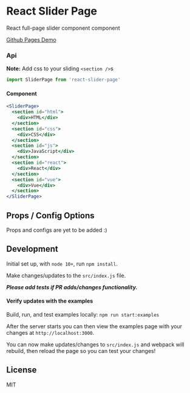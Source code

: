 # React Slider Page

React full-page slider component component

[Github Pages Demo](https://venkatesh-rao.github.io/react-slider-page/)

### Api

**Note:** Add css to your sliding ```<section />```s

```js
import SliderPage from 'react-slider-page'
```

#### Component

```jsx
<SliderPage>
  <section id="html">
    <div>HTML</div>
  </section>
  <section id="css">
    <div>CSS</div>
  </section>
  <section id="js">
    <div>JavaScript</div>
  </section>
  <section id="react">
    <div>React</div>
  </section>
  <section id="vue">
    <div>Vue</div>
  </section>
</SliderPage>
```

## Props / Config Options

Props and configs are yet to be added :)

## Development

Initial set up, with `node 10+`, run `npm install`.

Make changes/updates to the `src/index.js` file.

**_Please add tests if PR adds/changes functionality._**

#### Verify updates with the examples

Build, run, and test examples locally:
`npm run start:examples`

After the server starts you can then view the examples page with your changes at `http://localhost:3000`.

You can now make updates/changes to `src/index.js` and webpack will rebuild, then reload the page so you can test your changes!

## License

MIT
